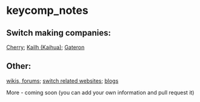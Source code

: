 # keycomp_notes

## Switch making companies:
[Cherry](./cherry.txt); [Kailh (Kaihua)](./kailh.txt); [Gateron](./gateron.txt)

## Other:
[wikis, forums](./wikis,%20forums.txt); [switch related websites](./websites%20\(stores\)%20about%20switches.txt); [blogs](blogs.txt)

More - coming soon (you can add your own information and pull request it)


